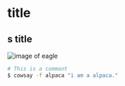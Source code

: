 # title
## s title

![image of eagle](https://searx.org/image_proxy?url=https%3A%2F%2Fupload.wikimedia.org%2Fwikipedia%2Fcommons%2Fthumb%2F6%2F67%2FBald_Eagle_Head_sq.jpg%2F500px-Bald_Eagle_Head_sq.jpg&h=cd7f9bb3b238711931008ebd58080075c49c52d316eed13b1c5f32132f4ece78)

```bash
# This is a commant
$ cowsay -f alpaca "i am a alpaca."
```
